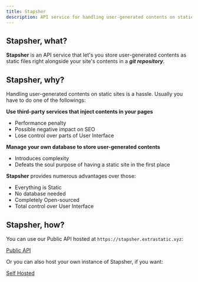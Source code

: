 ```yaml
---
title: Stapsher
description: API service for handling user-generated contents on static sites
---
```


## Stapsher, what?

**Stapsher** is an API service that let's you store user-generated contents as static files right alongside your site's contents in a _**git repository**_.

## Stapsher, why?

Handling user-generated contents on static sites is a hassle. Usually you have to do one of the followings:

**Use third-party services that inject contents in your pages**  

- Performance penalty
- Possible negative impact on SEO
- Lose control over parts of User Interface


**Manage your own database to store user-generated contents**  

- Introduces complexity
- Defeats the soul purpose of having a static site in the first place

**Stapsher** provides numerous advantages over those:

- Everything is Static
- No database needed
- Completely Open-sourced
- Total control over User Interface

## Stapsher, how?

You can use our Public API hosted at `https://stapsher.extrastatic.xyz`:

<a href='./docs' class='button is-info is-large'>Public API</a>

Or you can also host your own instance of Stapsher, if you want:

<a class='button is-info is-large is-static' href='#'>Self Hosted</a>
